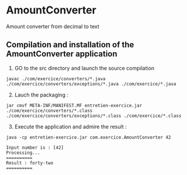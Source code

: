 # AmountConverter
Amount converter from decimal to text

## Compilation and installation of the AmountConverter application


1. GO to the src directory and launch the source compilation

`javac ./com/exercice/converters/*.java ./com/exercice/converters/exceptions/*.java ./com/exercice/*.java`

2. Lauch the packaging :

`jar cmvf META-INF/MANIFEST.MF entretien-exercice.jar ./com/exercice/converters/*.class ./com/exercice/converters/exceptions/*.class ./com/exercice/*.class`

3. Execute the application and admire the result :

```
java -cp entretien-exercice.jar com.exercice.AmountConverter 42

Input number is : [42]
Processing...
==========
Result : forty-two
==========
```
